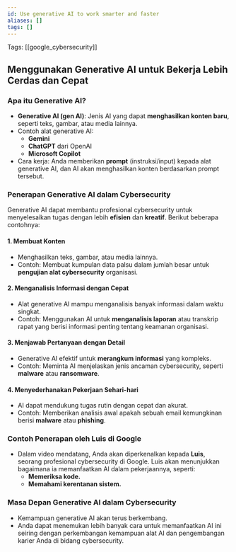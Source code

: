 ```yaml
---
id: Use generative AI to work smarter and faster
aliases: []
tags: []
---
```


Tags: [[google_cybersecurity]]

## Menggunakan Generative AI untuk Bekerja Lebih Cerdas dan Cepat

### Apa itu Generative AI?

- **Generative AI (gen AI)**: Jenis AI yang dapat **menghasilkan konten baru**, seperti teks, gambar, atau media lainnya.
- Contoh alat generative AI:
  - **Gemini**
  - **ChatGPT** dari OpenAI
  - **Microsoft Copilot**
- Cara kerja: Anda memberikan **prompt** (instruksi/input) kepada alat generative AI, dan AI akan menghasilkan konten berdasarkan prompt tersebut.

### Penerapan Generative AI dalam Cybersecurity

Generative AI dapat membantu profesional cybersecurity untuk menyelesaikan tugas dengan lebih **efisien** dan **kreatif**. Berikut beberapa contohnya:

#### 1. Membuat Konten

- Menghasilkan teks, gambar, atau media lainnya.
- Contoh: Membuat kumpulan data palsu dalam jumlah besar untuk **pengujian alat cybersecurity** organisasi.

#### 2. Menganalisis Informasi dengan Cepat

- Alat generative AI mampu menganalisis banyak informasi dalam waktu singkat.
- Contoh: Menggunakan AI untuk **menganalisis laporan** atau transkrip rapat yang berisi informasi penting tentang keamanan organisasi.

#### 3. Menjawab Pertanyaan dengan Detail

- Generative AI efektif untuk **merangkum informasi** yang kompleks.
- Contoh: Meminta AI menjelaskan jenis ancaman cybersecurity, seperti **malware** atau **ransomware**.

#### 4. Menyederhanakan Pekerjaan Sehari-hari

- AI dapat mendukung tugas rutin dengan cepat dan akurat.
- Contoh: Memberikan analisis awal apakah sebuah email kemungkinan berisi **malware** atau **phishing**.

### Contoh Penerapan oleh Luis di Google

- Dalam video mendatang, Anda akan diperkenalkan kepada **Luis**, seorang profesional cybersecurity di Google. Luis akan menunjukkan bagaimana ia memanfaatkan AI dalam pekerjaannya, seperti:
  - **Memeriksa kode.**
  - **Memahami kerentanan sistem.**

### Masa Depan Generative AI dalam Cybersecurity

- Kemampuan generative AI akan terus berkembang.
- Anda dapat menemukan lebih banyak cara untuk memanfaatkan AI ini seiring dengan perkembangan kemampuan alat AI dan pengembangan karier Anda di bidang cybersecurity.
